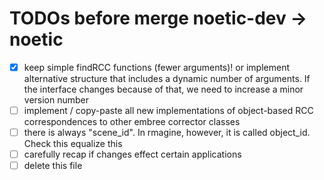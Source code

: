 # TODOs before merge noetic-dev -> noetic

- [X] keep simple findRCC functions (fewer arguments)! or implement alternative structure that includes a dynamic number of arguments. If the interface changes because of that, we need to increase a minor version number
- [ ] implement / copy-paste all new implementations of object-based RCC correspondences to other embree corrector classes
- [ ] there is always "scene_id". In rmagine, however, it is called object_id. Check this equalize this
- [ ] carefully recap if changes effect certain applications
- [ ] delete this file
